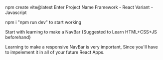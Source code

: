npm create vite@latest
Enter Project Name
Framework - React
Variant - Javascript

npm i 
"npm run dev" to start working 

Start with learning to make a NavBar
{Suggested to Learn HTML+CSS+JS beforehand}

Learning to make a responsive NavBar is very important,
Since you'll have to impelement it in all of your future React Apps.


